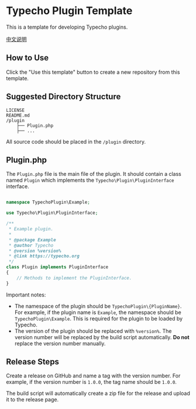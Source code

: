 # Typecho Plugin Template

This is a template for developing Typecho plugins.

[中文说明](README.zh-CN.md)

## How to Use

Click the "Use this template" button to create a new repository from this template.

## Suggested Directory Structure

```
LICENSE
README.md
/plugin
    ├── Plugin.php
    ├── ...
```

All source code should be placed in the `/plugin` directory.

## Plugin.php

The `Plugin.php` file is the main file of the plugin. It should contain a class named `Plugin` which implements the `Typecho\Plugin\PluginInterface` interface.

```php

namespace TypechoPlugin\Example;

use Typecho\Plugin\PluginInterface;

/**
 * Example plugin.
 *
 * @package Example
 * @author Typecho
 * @version %version%
 * @link https://typecho.org
 */
class Plugin implements PluginInterface
{
    // Methods to implement the PluginInterface.
}
```

Important notes:

- The namespace of the plugin should be `TypechoPlugin\{PluginName}`. For example, if the plugin name is `Example`, the namespace should be `TypechoPlugin\Example`. This is required for the plugin to be loaded by Typecho.
- The version of the plugin should be replaced with `%version%`. The version number will be replaced by the build script automatically. **Do not** replace the version number manually.

## Release Steps

Create a release on GitHub and name a tag with the version number. For example, if the version number is `1.0.0`, the tag name should be `1.0.0`.

The build script will automatically create a zip file for the release and upload it to the release page.